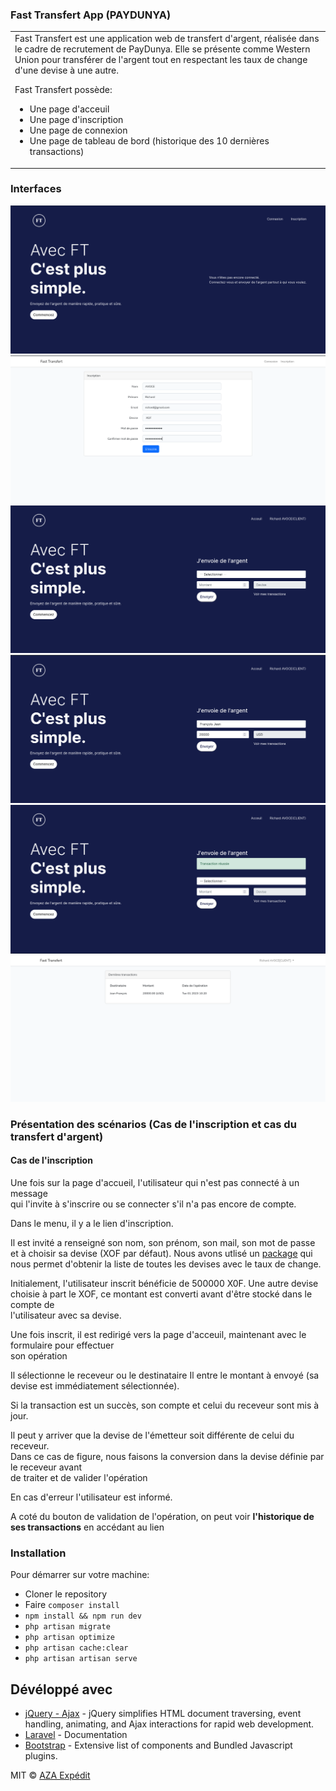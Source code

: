 ### Fast Transfert App (PAYDUNYA)
<table>
<tr>
<td>
 Fast Transfert est une application web de transfert d'argent,  réalisée dans le cadre de recrutement de PayDunya.
 Elle se présente comme Western Union pour transférer de l'argent tout en respectant les taux de change d'une devise à une autre.
    
 Fast Transfert possède:
- Une page d'acceuil
- Une page d'inscription
- Une page de connexion
- Une page de tableau de bord (historique des 10 dernières transactions)
</td>
</tr>
</table>

### Interfaces
![](https://github.com/Arslan23/fast-transfert/blob/main/public/images/image1.png)
![](https://github.com/Arslan23/fast-transfert/blob/main/public/images/image2.png)
![](https://github.com/Arslan23/fast-transfert/blob/main/public/images/image3.png)
![](https://github.com/Arslan23/fast-transfert/blob/main/public/images/image4.png)
![](https://github.com/Arslan23/fast-transfert/blob/main/public/images/image5.png)
![](https://github.com/Arslan23/fast-transfert/blob/main/public/images/image6.png)


### Présentation des scénarios (Cas de l'inscription et cas du transfert d'argent)

#### Cas de l'inscription
Une fois sur la page d'accueil, l'utilisateur qui n'est pas connecté à un message <br>
qui l'invite à s'inscrire ou se connecter s'il n'a pas encore de compte.

Dans le menu, il y a le lien d'inscription.

Il est invité a renseigné son nom, son prénom, son mail, son mot de passe et à choisir sa devise (XOF par défaut).
Nous avons utlisé un [package](https://github.com/amrshawky/laravel-currency) qui 
nous permet d'obtenir la liste de toutes les devises avec le taux de change.


Initialement, l'utilisateur inscrit bénéficie de 500000 X0F.
Une autre devise choisie à part le XOF, ce montant est converti avant d'être stocké dans le compte de <br>
l'utilisateur avec sa devise.

Une fois inscrit, il est redirigé vers la page d'acceuil, maintenant avec le formulaire pour effectuer  <br> 
son opération

Il sélectionne le receveur ou le destinataire
Il entre le montant à envoyé (sa devise est immédiatement sélectionnée).

Si la transaction est un succès, son compte et celui du receveur sont mis à jour.<br> 

Il peut y arriver que  la devise de l'émetteur soit  différente de celui du receveur.<br> 
Dans ce cas de figure, nous faisons la conversion dans la devise définie par le receveur avant <br> 
de traiter et de valider l'opération

En cas d'erreur l'utilisateur est informé.



A coté du bouton de validation de l'opération, on peut voir **l'historique de ses transactions** en accédant au lien

### Installation
Pour démarrer sur votre machine:

- Cloner le repository
- Faire `composer install`
- `npm install && npm run dev`
- `php artisan migrate`
- `php artisan optimize`
- `php artisan cache:clear`
- `php artisan artisan serve`



## Dévéloppé avec

- [jQuery - Ajax](http://www.w3schools.com/jquery/jquery_ref_ajax.asp) - jQuery simplifies HTML document traversing, event handling, animating, and Ajax interactions for rapid web development.
- [Laravel](https://laravel.com/docs/9.x) - Documentation
- [Bootstrap](http://getbootstrap.com/) - Extensive list of components and  Bundled Javascript plugins.



MIT © [AZA Expédit ](https://github.com/Arslan23)

